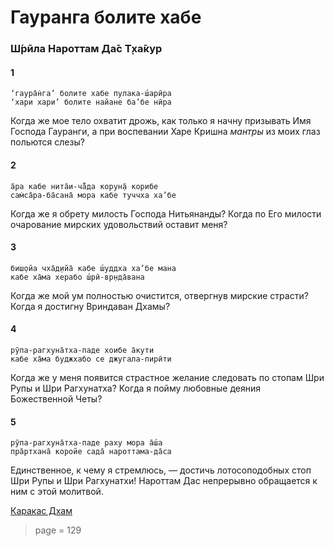 # Гауранга болите хабе

### Ш́рӣла Нароттам Да̄с Т̣ха̄кур

#### 1

    ‘гаура̄н̇га’ болите хабе пулака-ш́арӣра
    ‘хари хари’ болите найане ба’бе нӣра

Когда же мое тело охватит дрожь, как только я начну призывать Имя Господа Гауранги, а при воспевании Харе Кришна *мантры* из моих глаз польются слезы?

#### 2

    а̄ра кабе нита̄и-ча̄̐да корун̣а̄ корибе
    сам̇са̄ра-ба̄сана̄ мора кабе туччха ха’бе

Когда же я обрету милость Господа Нитьянанды? Когда по Его милости очарование мирских удовольствий оставит меня?

#### 3

    биш̣ойа чха̄д̣ийа̄ кабе ш́уддха ха’бе мана
    кабе ха̄ма херабо ш́рӣ-вр̣нда̄вана

Когда же мой ум полностью очистится, отвергнув мирские страсти? Когда я достигну Вриндаван Дхамы?

#### 4

    рӯпа-рагхуна̄тха-паде хоибе а̄кути
    кабе ха̄ма буджхабо се джугала-пирӣти

Когда же у меня появится страстное желание следовать по стопам Шри Рупы и Шри Рагхунатха? Когда я пойму любовные деяния Божественной Четы?

#### 5

    рӯпа-рагхуна̄тха-паде раху мора а̄ш́а
    пра̄ртхана̄ коройе сада̄ нароттама-да̄са

Единственное, к чему я стремлюсь, — достичь лотосоподобных стоп Шри Рупы и Шри Рагхунатхи! Нароттам Дас непрерывно обращается к ним с этой молитвой.

[Каракас Дхам](https://soundcloud.com/bharatimaharaj/shchsm-karakas-gauranga-bolite)


> page = 129